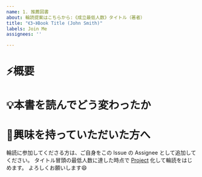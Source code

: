 ```yaml
---
name: 1. 推薦図書
about: 輪読提案はこちらから:《成立最低人数》タイトル（著者）
title: "《3~》Book Title (John Smith)"
labels: Join Me
assignees: ''

---
```


# :zap:概要


# :bulb:本書を読んでどう変わったか


<!-- Issue 作成者の方へ: -->
<!-- 以下はこのままでも構いません -->
<!-- ご自身を Assign するのを忘れないでね -->

# :mega:興味を持っていただいた方へ

輪読に参加してくださる方は、ご自身をこの Issue の Assignee として追加してください。
タイトル冒頭の最低人数に達した時点で [Project](https://github.com/fra-dev-ops-bu/bookshelf/projects) 化して輪読をはじめます。
よろしくお願いします:smile:
